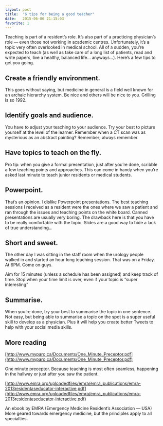 ```yaml
---
layout: post
title:  "6 tips for being a good teacher"
date:   2015-06-06 21:15:03
favorite: 1
---
```

Teaching is part of a resident’s role. It’s also part of a practicing physician’s role — even those not working in academic centres. Unfortunately, it’s a topic very often overlooked in medical school. All of a sudden, you’re expected to teach (as well as take care of a long list of patients, read and write papers, live a healthy, balanced life… anyways…). Here’s a few tips to get you going.

## Create a friendly environment.

This goes without saying, but medicine in general is a field well known for an archaic hierarchy system. Be nice and others will be nice to you. Grilling is so 1992.

## Identify goals and audience.

You have to adjust your teaching to your audience. Try your best to picture yourself at the level of the learner. Remember when a CT scan was as mysterious as an abstract painting? Remember; always remember.

## Have topics to teach on the fly.

Pro tip: when you give a formal presentation, just after you’re done, scribble a few teaching points and approaches. This can come in handy when you’re asked last minute to teach junior residents or medical students.

## Powerpoint.

That’s an opinion. I dislike Powerpoint presentations. The best teaching sessions I received as a resident were the ones where we saw a patient and ran through the issues and teaching points on the white board. Canned presentations are usually very boring. The drawback here is that you have to be really comfortable with the topic. Slides are a good way to hide a lack of true understanding…

## Short and sweet.

The other day I was sitting in the staff room when the urology people walked in and started an hour long teaching session. That was on a Friday. At 6PM. Come on guys. 

Aim for 15 minutes (unless a schedule has been assigned) and keep track of time. Stop when your time limit is over, even if your topic is “super interesting”

## Summarise.

When you’re done, try your best to summarise the topic in one sentence. Not easy, but being able to summarise a topic on the spot is a super useful skill to develop as a physician. Plus it will help you create better Tweets to help with your social media skills.

## More reading

[http://www.myparo.ca/Documents/One_Minute_Preceptor.pdf](http://www.myparo.ca/Documents/One_Minute_Preceptor.pdf) 

One minute preceptor. Because teaching is most often seamless, happening in the hallway or just after you saw the patient.

[http://www.emra.org/uploadedfiles/emra/emra_publications/emra-2013residentaseducator-interactive.pdf](http://www.emra.org/uploadedfiles/emra/emra_publications/emra-2013residentaseducator-interactive.pdf)

An ebook by EMRA (Emergency Medicine Resident’s Association — USA) More geared towards emergency medicine, but the principles apply to all specialties.